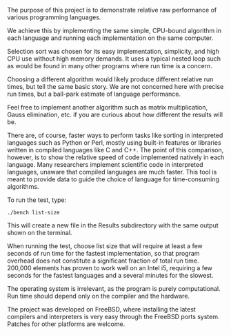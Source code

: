 
The purpose of this project is to demonstrate relative raw performance of
various programming languages.

We achieve this by implementing the same simple, CPU-bound algorithm in each
language and running each implementation on the same computer.

Selection sort was chosen for its easy implementation, simplicity, and high
CPU use without high memory demands.  It uses a typical nested loop such as
would be found in many other programs where run time is a concern.

Choosing a different algorithm would likely produce different relative
run times, but tell the same basic story.  We are not concerned here with
precise run times, but a ball-park estimate of language performance.

Feel free to implement another algorithm such as matrix multiplication,
Gauss elimination, etc. if you are curious about how different the results
will be.

There are, of course, faster ways to perform tasks like sorting in interpreted
languages such as Python or Perl, mostly using built-in features or libraries
written in compiled languages like C and C++.  The point of this comparison,
however, is to show the relative speed of code implemented natively in each
language.  Many researchers implement scientific code in interpreted languages,
unaware that compiled languages are much faster.  This tool is meant to
provide data to guide the choice of language for time-consuming algorithms.

To run the test, type:

    ./bench list-size

This will create a new file in the Results subdirectory with the same
output shown on the terminal.
    
When running the test, choose list size that will require at least a few
seconds of run time for the fastest implementation, so that program overhead
does not constitute a significant fraction of total run time.  200,000
elements has proven to work well on an Intel i5, requiring a few seconds
for the fastest languages and a several minutes for the slowest.

The operating system is irrelevant, as the program is purely computational.
Run time should depend only on the compiler and the hardware.

The project was developed on FreeBSD, where installing the latest compilers
and interpreters is very easy through the FreeBSD ports system.  Patches
for other platforms are welcome.
